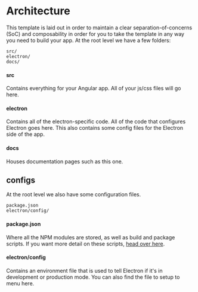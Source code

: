 # Architecture
This template is laid out in order to maintain a clear separation-of-concerns (SoC) and composability in order for you to take the template in any way you need to build your app. At the root level we have a few folders:

```
src/
electron/
docs/
```

#### src
Contains everything for your Angular app. All of your js/css files will go here.

#### electron
Contains all of the electron-specific code. All of the code that configures Electron goes here. This also contains some config files for the Electron side of the app.

#### docs
Houses documentation pages such as this one.

## configs
At the root level we also have some configuration files.

```
package.json
electron/config/
```

#### package.json
Where all the NPM modules are stored, as well as build and package scripts. If you want more detail on these scripts, [head over here](https://github.com/reZach/secure-electron-template/blob/master/docs/scripts.md).

#### electron/config
Contains an environment file that is used to tell Electron if it's in development or production mode. You can also find the file to setup to menu here.